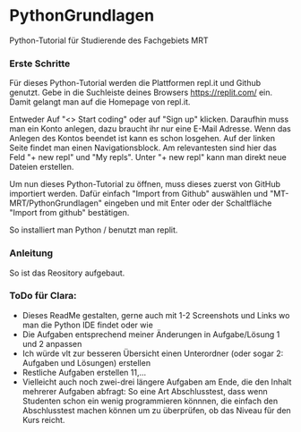 # PythonGrundlagen

Python-Tutorial für Studierende des Fachgebiets MRT

### Erste Schritte

Für dieses Python-Tutorial werden die Plattformen repl.it und Github genutzt.
Gebe in die Suchleiste deines Browsers https://replit.com/ ein. Damit gelangt man auf die Homepage von repl.it.
 
Entweder Auf "<> Start coding" oder auf "Sign up" klicken. Daraufhin muss man ein Konto anlegen, dazu braucht ihr nur eine E-Mail Adresse. 
Wenn das Anlegen des Kontos beendet ist kann es schon losgehen. Auf der linken Seite findet man einen Navigationsblock. Am relevantesten sind hier das Feld "+ new repl" und "My repls". Unter "+ new repl" kann man direkt neue Dateien erstellen. 

Um nun dieses Python-Tutorial zu öffnen, muss dieses zuerst von GitHub importiert werden. Dafür einfach "Import from Github" auswählen und "MT-MRT/PythonGrundlagen" eingeben und mit Enter oder der Schaltfläche "Import from github" bestätigen. 


So installiert man Python / benutzt man replit.

### Anleitung

So ist das Reository aufgebaut.

### ToDo für Clara:

- Dieses ReadMe gestalten, gerne auch mit 1-2 Screenshots und Links wo man die Python IDE findet oder wie 
- Die Aufgaben entsprechend meiner Änderungen in Aufgabe/Lösung 1 und 2 anpassen
- Ich würde vlt zur besseren Übersicht einen Unterordner (oder sogar 2: Aufgaben und Lösungen) erstellen
- Restliche Aufgaben erstellen 11,...
- Vielleicht auch noch zwei-drei längere Aufgaben am Ende, die den Inhalt mehrerer Aufgaben abfragt: So eine Art Abschlusstest, dass wenn Studenten schon ein wenig programmieren könnnen, die einfach den Abschlusstest machen können um zu überprüfen, ob das Niveau für den Kurs reicht.
